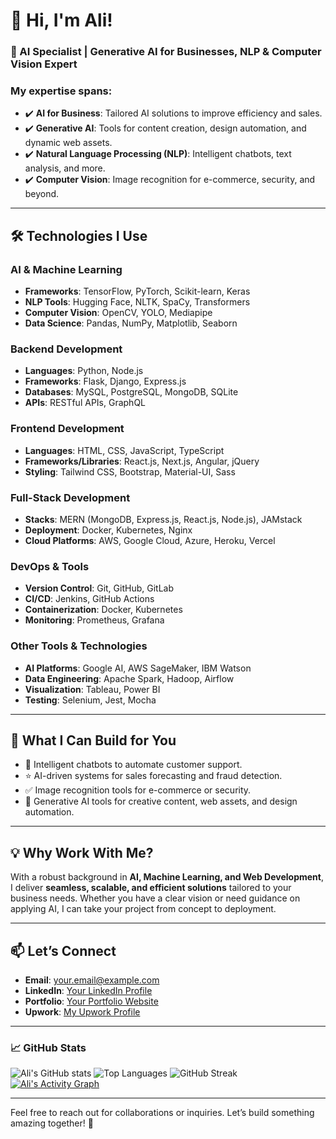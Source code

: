 # 👋 Hi, I'm Ali!

### 🚀 AI Specialist | Generative AI for Businesses, NLP & Computer Vision Expert

### My expertise spans:
- ✔️ **AI for Business**: Tailored AI solutions to improve efficiency and sales.
- ✔️ **Generative AI**: Tools for content creation, design automation, and dynamic web assets.
- ✔️ **Natural Language Processing (NLP)**: Intelligent chatbots, text analysis, and more.
- ✔️ **Computer Vision**: Image recognition for e-commerce, security, and beyond.

---

## 🛠️ **Technologies I Use**

### **AI & Machine Learning**
- **Frameworks**: TensorFlow, PyTorch, Scikit-learn, Keras
- **NLP Tools**: Hugging Face, NLTK, SpaCy, Transformers
- **Computer Vision**: OpenCV, YOLO, Mediapipe
- **Data Science**: Pandas, NumPy, Matplotlib, Seaborn

### **Backend Development**
- **Languages**: Python, Node.js
- **Frameworks**: Flask, Django, Express.js
- **Databases**: MySQL, PostgreSQL, MongoDB, SQLite
- **APIs**: RESTful APIs, GraphQL

### **Frontend Development**
- **Languages**: HTML, CSS, JavaScript, TypeScript
- **Frameworks/Libraries**: React.js, Next.js, Angular, jQuery
- **Styling**: Tailwind CSS, Bootstrap, Material-UI, Sass

### **Full-Stack Development**
- **Stacks**: MERN (MongoDB, Express.js, React.js, Node.js), JAMstack
- **Deployment**: Docker, Kubernetes, Nginx
- **Cloud Platforms**: AWS, Google Cloud, Azure, Heroku, Vercel

### **DevOps & Tools**
- **Version Control**: Git, GitHub, GitLab
- **CI/CD**: Jenkins, GitHub Actions
- **Containerization**: Docker, Kubernetes
- **Monitoring**: Prometheus, Grafana

### **Other Tools & Technologies**
- **AI Platforms**: Google AI, AWS SageMaker, IBM Watson
- **Data Engineering**: Apache Spark, Hadoop, Airflow
- **Visualization**: Tableau, Power BI
- **Testing**: Selenium, Jest, Mocha


---

## 🌟 **What I Can Build for You**
- 🥇 Intelligent chatbots to automate customer support.
- ⭐ AI-driven systems for sales forecasting and fraud detection.
- ✅ Image recognition tools for e-commerce or security.
- 🥇 Generative AI tools for creative content, web assets, and design automation.

---

## 💡 **Why Work With Me?**
With a robust background in **AI, Machine Learning, and Web Development**, I deliver **seamless, scalable, and efficient solutions** tailored to your business needs. Whether you have a clear vision or need guidance on applying AI, I can take your project from concept to deployment.

---

## 📫 **Let’s Connect**
- **Email**: [your.email@example.com](mailto:your.email@example.com)
- **LinkedIn**: [Your LinkedIn Profile](https://linkedin.com/in/yourprofile)
- **Portfolio**: [Your Portfolio Website](https://yourwebsite.com)
- **Upwork**: [My Upwork Profile](https://upwork.com/freelancers/yourprofile)

---

### 📈 **GitHub Stats**
![Ali's GitHub stats](https://github-readme-stats.vercel.app/api?username=yourusername&show_icons=true&theme=radical)
![Top Languages](https://github-readme-stats.vercel.app/api/top-langs/?username=yourusername&layout=compact&theme=radical)
![GitHub Streak](https://streak-stats.demolab.com?user=yourusername&theme=radical&hide_border=true)
[![Ali's Activity Graph](https://github-readme-activity-graph.vercel.app/graph?username=yourusername&theme=radical)](https://github.com/ashutosh00710/github-readme-activity-graph)


---

Feel free to reach out for collaborations or inquiries. Let’s build something amazing together! 🚀
